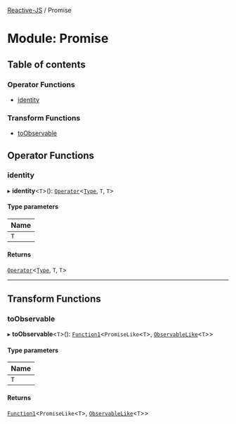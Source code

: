 [Reactive-JS](../README.md) / Promise

# Module: Promise

## Table of contents

### Operator Functions

- [identity](Promise.md#identity)

### Transform Functions

- [toObservable](Promise.md#toobservable)

## Operator Functions

### identity

▸ **identity**<`T`\>(): [`Operator`](containers.Container.md#operator)<[`Type`](../interfaces/containers.PromiseContainer.Type.md), `T`, `T`\>

#### Type parameters

| Name |
| :------ |
| `T` |

#### Returns

[`Operator`](containers.Container.md#operator)<[`Type`](../interfaces/containers.PromiseContainer.Type.md), `T`, `T`\>

___

## Transform Functions

### toObservable

▸ **toObservable**<`T`\>(): [`Function1`](functions.md#function1)<`PromiseLike`<`T`\>, [`ObservableLike`](../interfaces/types.ObservableLike.md)<`T`\>\>

#### Type parameters

| Name |
| :------ |
| `T` |

#### Returns

[`Function1`](functions.md#function1)<`PromiseLike`<`T`\>, [`ObservableLike`](../interfaces/types.ObservableLike.md)<`T`\>\>

